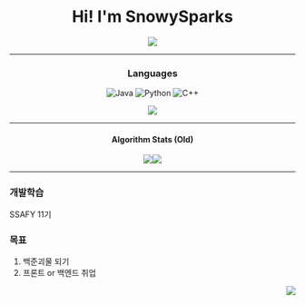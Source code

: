 <div align="center"> 
  
 # Hi! I'm SnowySparks

 <img src="https://capsule-render.vercel.app/api?type=waving&color=gradient&height=180&text=SnowySparks&animation=fadeIn&fontColor=000000&fontSize=70" />

 ---
###  Languages
![Java](https://img.shields.io/badge/Java-007396.svg?&style=for-the-badge&logo=Java&logoColor=white)
![Python](https://img.shields.io/badge/Python-3776AB.svg?&style=for-the-badge&logo=Python&logoColor=white)
![C++](https://img.shields.io/badge/C++-3DDC84.svg?&style=for-the-badge&logo=C%2B%2B&logoColor=white)

<img src="https://github-readme-stats.vercel.app/api/top-langs/?username=SnowySparks&layout=compact&bg_color=180,000000,&title_color=000000&text_color=000000"/>

---
#### Algorithm Stats (Old)
<img src ="http://mazassumnida.wtf/api/generate_badge?boj=rain_detals"/><img src="http://mazandi.herokuapp.com/api?handle=rain_detals&theme=dark"/>

---
<div align="left"> 
  
### 개발학습
SSAFY 11기

### 목표
1. 백준괴물 되기
2. 프론트 or 백엔드 취업 

</div>

<div align="right"> 

<a href="https://hits.seeyoufarm.com"><img src="https://hits.seeyoufarm.com/api/count/incr/badge.svg?url=https%3A%2F%2Fgithub.com%2FSnowySparks%2FSnowyspark&count_bg=%236E99ED&title_bg=%23F250FF&icon=&icon_color=%23DD6666&title=Today&edge_flat=false"/></a>
 
</div>


</div>
